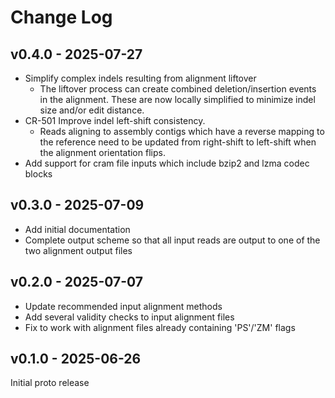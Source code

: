# Change Log

## v0.4.0 - 2025-07-27

- Simplify complex indels resulting from alignment liftover
  - The liftover process can create combined deletion/insertion events in the alignment. These are now locally simplified to minimize indel size and/or edit distance.
- CR-501 Improve indel left-shift consistency.
  - Reads aligning to assembly contigs which have a reverse mapping to the reference need to be updated from right-shift to left-shift when the alignment orientation flips.
- Add support for cram file inputs which include bzip2 and lzma codec blocks

## v0.3.0 - 2025-07-09

- Add initial documentation
- Complete output scheme so that all input reads are output to one of the two alignment output files

## v0.2.0 - 2025-07-07

- Update recommended input alignment methods
- Add several validity checks to input alignment files
- Fix to work with alignment files already containing 'PS'/'ZM' flags

## v0.1.0 - 2025-06-26

Initial proto release

